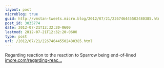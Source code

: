 ```yaml
---
layout: post
microblog: true
guid: http://vmstan-tweets.micro.blog/2012/07/21/226746445502480385.html
post_id: 3035774
date: 2012-07-21T12:32:20-0600
lastmod: 2012-07-21T12:32:20-0600
type: post
url: /2012/07/21/226746445502480385.html
---
```

Regarding reaction to the reaction to Sparrow being end-of-lined <a href="http://www.imore.com/regarding-reaction-reaction-sparrow-being-end-lined">imore.com/regarding-reac…</a>

